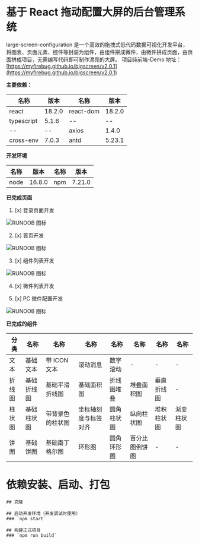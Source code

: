 # 基于 React 拖动配置大屏的后台管理系统

large-screen-configuration 是一个高效的拖拽式低代码数据可视化开发平台，将图表、页面元素、控件等封装为组件，由组件拼成微件，由微件拼成页面，由页面拼成项目，无需编写代码即可制作漂亮的大屏。
项目纯前端-Demo 地址：[https://myfirebug.github.io/bigscreen/v2.0.1](https://myfirebug.github.io/bigscreen/v2.0.1)

**主要依赖：**

| 名称       | 版本   | 名称      | 版本   |
| ---------- | ------ | --------- | ------ |
| react      | 18.2.0 | react-dom | 18.2.0 |
| typescript | 5.1.6  | --        | --     |
| --         | --     | axios     | 1.4.0  |
| cross-env  | 7.0.3  | antd      | 5.23.1 |

**开发环境**

| 名称 | 版本   | 名称 | 版本   |
| ---- | ------ | ---- | ------ |
| node | 16.8.0 | npm  | 7.21.0 |

**已完成页面**

1. [x] 登录页面开发

![RUNOOB 图标](https://myfirebug.github.io/example-images/bigscreen/v2.0.1/login.png)

2. [x] 首页开发

![RUNOOB 图标](https://myfirebug.github.io/example-images/bigscreen/v2.0.1/home.png)

3. [x] 组件列表开发

![RUNOOB 图标](https://myfirebug.github.io/example-images/bigscreen/v2.0.1/elements.png)

4. [x] 微件列表开发

5. [x] PC 微件配置开发

![RUNOOB 图标](https://myfirebug.github.io/example-images/bigscreen/v2.0.1/elementc-config.png)

**已完成的组件**

| 分类   | 名称       | 名称             | 名称                 | 名称       | 名称           | 名称       | 名称       |
| ------ | ---------- | ---------------- | -------------------- | ---------- | -------------- | ---------- | ---------- |
| 文本   | 基础文本   | 带 ICON 文本     | 滚动消息             | 数字滚动   | -              | -          | -          |
| 折线图 | 基础折线图 | 基础平滑折线图   | 基础面积图           | 折线图堆叠 | 堆叠面积图     | 垂直折线图 | -          |
| 柱状图 | 基础柱状图 | 带背景色的柱状图 | 坐标轴刻度与标签对齐 | 圆角柱状图 | 纵向柱状图     | 堆积柱状图 | 渐变柱状图 |
| 饼图   | 基础饼图   | 基础南丁格尔图   | 环形图               | 圆角环形图 | 百分比图例饼图 | -          | -          |

# 依赖安装、启动、打包

```
## 克隆

## 启动开发环境（开发调试时使用）
### `npm start`

## 构建正式项目
### `npm run build`

```
